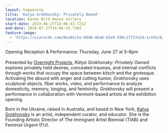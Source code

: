 ```yaml
---
layout: happening
title: 'Katya Grokhovsky: Privately Owned'
location: Karma Bird House Gallery
start-date: 2019-06-27T14:06:43.721Z
end-date: 2019-07-27T14:06:43.730Z
feature-image:
  - 'https://ucarecdn.com/6ea91c5e-6048-4ba8-82e9-590c1ff27e2d~1/nth/0/'
---
```

Opening Reception & Performance: Thursday, June 27 at 5–8pm\
\
Presented by [Overnight Projects](http://overnightprojects.com/), _Katya Grokhovsky: Privately Owned_ explores privately held desires, concealed traumas, and internal conflicts through works that occupy the space between kitsch and the grotesque. Activating the absurd with anger and cutting humor, Grokhovsky uses sculptural objects, fiber works, video, and performance to analyze domesticity, memory, longing, and femininity. Grokhovsky will present a performance in collaboration with Vermont-based artists at the exhibition opening. 

Born in the Ukraine, raised in Australia, and based in New York, [Katya Grokhovsky](https://www.katyagrokhovsky.net/) is an artist, independent curator, and educator. She is the Founding Artistic Director of The Immigrant Artist Biennial (TIAB) and Feminist Urgent (FU).
